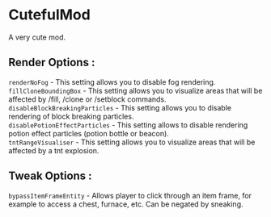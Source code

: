 # CutefulMod
A very cute mod.

## Render Options :

`renderNoFog` - This setting allows you to disable fog rendering.<br>
`fillCloneBoundingBox` - This setting allows you to visualize areas that will be affected by /fill, /clone or /setblock commands.<br>
`disableBlockBreakingParticles` - This setting allows you to disable rendering of block breaking particles.<br>
`disablePotionEffectParticles` - This setting allows to disable rendering potion effect particles (potion bottle or beacon).<br>
`tntRangeVisualiser` - This setting allows you to visualize areas that will be affected by a tnt explosion.

## Tweak Options :

`bypassItemFrameEntity` - Allows player to click through an item frame, for example to access a chest, furnace, etc. Can be negated by sneaking.
